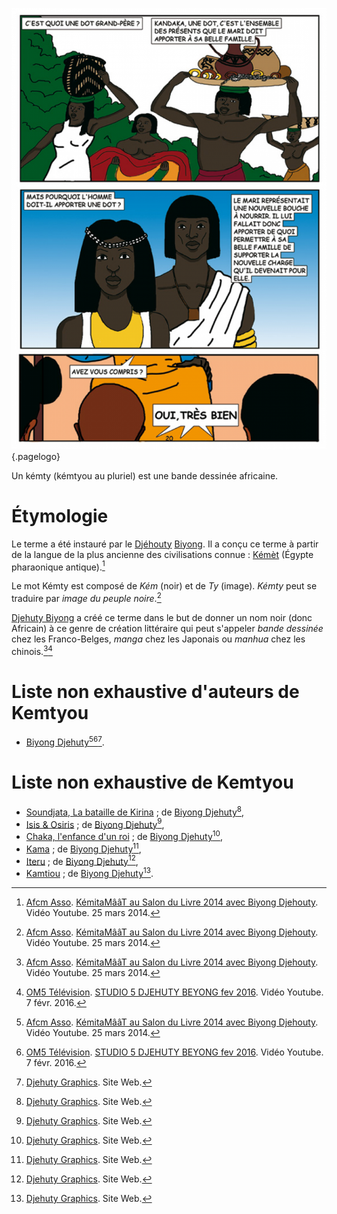 <!-- TITLE: Kémty -->
<!-- SUBTITLE: Qu'est-ce qu'un Kémty ? -->

![Kamtiou L Histoire Des Africains](/uploads/ouvrage/kamtiou-l-histoire-des-africains.jpg "Kamtiou L Histoire Des Africains"){.pagelogo}

Un kémty (kémtyou au pluriel) est une bande dessinée africaine.

# Étymologie
Le terme a été instauré par le [Djéhouty](/terminologie/titre/djehouty) [Biyong](/personnalite/homme/ecrivain/afrique/ouest/cameroun/djehuty-biyong). Il a conçu ce terme à partir de la langue de la plus ancienne des civilisations connue : [Kémèt](/geographie/empire/afrique/nord-est/kmt) (Égypte pharaonique antique).[^1]

Le mot Kémty est composé de *Kém* (noir) et de *Ty* (image). *Kémty* peut se traduire par *image du peuple noire*.[^1]

[Djehuty Biyong](/personnalite/homme/ecrivain/afrique/ouest/cameroun/djehuty-biyong) a créé ce terme dans le but de donner un nom noir (donc Africain) à ce genre de création littéraire qui peut s'appeler *bande dessinée* chez les Franco-Belges, *manga* chez les Japonais ou *manhua* chez les chinois.[^1][^2]

# Liste non exhaustive d'auteurs de Kemtyou
* [Biyong Djehuty](/personnalite/homme/ecrivain/afrique/ouest/cameroun/djehuty-biyong)[^1][^2][^3].

# Liste non exhaustive de Kemtyou
* [Soundjata, La bataille de Kirina](/ouvrage/kemty/soundjata-la-bataille-de-kirina) ; de [Biyong Djehuty](/personnalite/homme/ecrivain/afrique/ouest/cameroun/djehuty-biyong)[^3],
* [Isis & Osiris](/ouvrage/kemty/isis-et-osiris) ; de [Biyong Djehuty](/personnalite/homme/ecrivain/afrique/ouest/cameroun/djehuty-biyong)[^3],
* [Chaka, l'enfance d'un roi](/ouvrage/kemty/chaka-l-enfance-d-un-roi) ; de [Biyong Djehuty](/personnalite/homme/ecrivain/afrique/ouest/cameroun/djehuty-biyong)[^3],
* [Kama](/ouvrage/kemty/kama) ; de [Biyong Djehuty](/personnalite/homme/ecrivain/afrique/ouest/cameroun/djehuty-biyong)[^3],
* [Iteru](/ouvrage/kemty/iteru) ; de [Biyong Djehuty](/personnalite/homme/ecrivain/afrique/ouest/cameroun/djehuty-biyong)[^3],
* [Kamtiou](/ouvrage/kemty/kamtiou) ; de [Biyong Djehuty](/personnalite/homme/ecrivain/afrique/ouest/cameroun/djehuty-biyong)[^3].


[^1]: [Afcm Asso](https://www.youtube.com/channel/UCNsqyzDtr6PDtP-2hL8TBOQ). [KémitaMââT au Salon du Livre 2014 avec Biyong Djehouty](https://www.youtube.com/watch?v=5Kj776oO8xI). Vidéo Youtube. 25 mars 2014. 
[^2]: [OM5 Télévision](https://www.youtube.com/channel/UCaLMmJOTQdWCqEkteyDnn4w). [STUDIO 5 DJEHUTY BEYONG fev 2016](https://www.youtube.com/watch?v=B3JxH7JnGsc). Vidéo Youtube. 7 févr. 2016.
[^3]: [Djehuty Graphics](http://djehutygraphics.com/). Site Web. 
